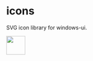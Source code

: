 # icons
SVG icon library for windows-ui.

<picture>
  <source media="(prefers-color-scheme: dark)" srcset="svg/icons10-advertising.svg">
  <source media="(prefers-color-scheme: light)" srcset="svg/icons10-advertising.svg">
  <img width="50" height="50">
</picture>
